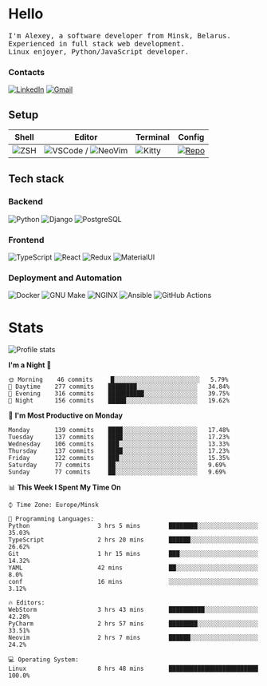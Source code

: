 # Hello

<p>
    <samp>
        I'm Alexey, a software developer from Minsk, Belarus.
        <br>
	Experienced in full stack web development.
	<br>
	Linux enjoyer, Python/JavaScript developer.
    </samp>
</p>

### Contacts

[![LinkedIn](https://img.icons8.com/fluency/48/000000/linkedin.png)](https://www.linkedin.com/in/dhvcc/)
[![Gmail](https://img.icons8.com/fluency/48/000000/gmail-new.png)](mailto:alexey.artishevskiy@gmail.com)

## Setup

| Shell | Editor | Terminal | Config |
|-------|--------|----------|--------|
| ![ZSH](https://img.shields.io/badge/-ZSH-000000?style=flat&logo=GNU-Bash) | ![VSCode](https://img.shields.io/badge/-VSCode-000000?style=flat&logo=Visual-Studio-Code&logoColor=0066b8) / ![NeoVim](https://img.shields.io/badge/-NeoVim-000000?style=flat&logo=Neovim) | ![Kitty](https://img.shields.io/badge/-Kitty-000000?style=flat&logo=Windows-Terminal) | [![Repo](https://img.shields.io/badge/-Repo-000000?style=flat&logo=Github)](https://github.com/dhvcc/configs)


## Tech stack

### Backend

![Python](https://img.shields.io/badge/-Python-black?style=flat&logo=Python&logoColor=FFE17E)
![Django](https://img.shields.io/badge/-Django-black?style=flat&logo=Django&logoColor=20AA76)
![PostgreSQL](https://img.shields.io/badge/-PostgreSQL-black?style=flat&logo=PostgreSQL)

### Frontend

![TypeScript](https://img.shields.io/badge/-TypeScript-black?style=flat&logo=TypeScript)
![React](https://img.shields.io/badge/-React-black?style=flat&logo=React)
![Redux](https://img.shields.io/badge/-Redux-black?style=flat&logo=Redux&logoColor=764ABC)
![MaterialUI](https://img.shields.io/badge/-MaterialUI-black?style=flat&logo=MUI&logoColor=9170c2)

### Deployment and Automation

![Docker](https://img.shields.io/badge/-Docker-black?style=flat&logo=Docker)
![GNU Make](https://img.shields.io/badge/-GNU%20Make-black?style=flat&logo=GNU)
![NGINX](https://img.shields.io/badge/-NGINX-black?style=flat&logo=NGINX&logoColor=009639)
![Ansible](https://img.shields.io/badge/-Ansible-black?style=flat&logo=Ansible)
![GitHub Actions](https://img.shields.io/badge/-GitHub%20Actions-black?style=flat&logo=GitHub-Actions)

# Stats

![Profile stats](https://github-readme-stats.dhvcc.vercel.app/api?username=dhvcc&hide_title=true&show_icons=true&count_private=true&theme=react&hide_border=true)

<!--START_SECTION:waka-->
**I'm a Night 🦉** 

```text
🌞 Morning    46 commits     █░░░░░░░░░░░░░░░░░░░░░░░░   5.79% 
🌆 Daytime    277 commits    ████████░░░░░░░░░░░░░░░░░   34.84% 
🌃 Evening    316 commits    ██████████░░░░░░░░░░░░░░░   39.75% 
🌙 Night      156 commits    █████░░░░░░░░░░░░░░░░░░░░   19.62%

```
📅 **I'm Most Productive on Monday** 

```text
Monday       139 commits    ████░░░░░░░░░░░░░░░░░░░░░   17.48% 
Tuesday      137 commits    ████░░░░░░░░░░░░░░░░░░░░░   17.23% 
Wednesday    106 commits    ███░░░░░░░░░░░░░░░░░░░░░░   13.33% 
Thursday     137 commits    ████░░░░░░░░░░░░░░░░░░░░░   17.23% 
Friday       122 commits    ███░░░░░░░░░░░░░░░░░░░░░░   15.35% 
Saturday     77 commits     ██░░░░░░░░░░░░░░░░░░░░░░░   9.69% 
Sunday       77 commits     ██░░░░░░░░░░░░░░░░░░░░░░░   9.69%

```


📊 **This Week I Spent My Time On** 

```text
⌚︎ Time Zone: Europe/Minsk

💬 Programming Languages: 
Python                   3 hrs 5 mins        ████████░░░░░░░░░░░░░░░░░   35.03% 
TypeScript               2 hrs 20 mins       ██████░░░░░░░░░░░░░░░░░░░   26.62% 
Git                      1 hr 15 mins        ███░░░░░░░░░░░░░░░░░░░░░░   14.32% 
YAML                     42 mins             ██░░░░░░░░░░░░░░░░░░░░░░░   8.0% 
conf                     16 mins             ░░░░░░░░░░░░░░░░░░░░░░░░░   3.12%

🔥 Editors: 
WebStorm                 3 hrs 43 mins       ██████████░░░░░░░░░░░░░░░   42.28% 
PyCharm                  2 hrs 57 mins       ████████░░░░░░░░░░░░░░░░░   33.51% 
Neovim                   2 hrs 7 mins        ██████░░░░░░░░░░░░░░░░░░░   24.2%

💻 Operating System: 
Linux                    8 hrs 48 mins       █████████████████████████   100.0%

```


<!--END_SECTION:waka-->
